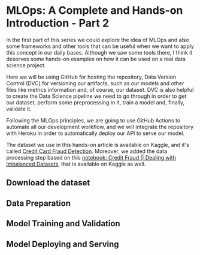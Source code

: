 # MLOps: A Complete and Hands-on Introduction - Part 2

In the first part of this series we could explore the idea of MLOps and also some frameworks and other tools that can be useful when we want to apply this concept in our daily bases. Although we saw some tools there, I think it deserves some hands-on examples on how it can be used on a real data science project.

Here we will be using GitHub for hosting the repository, Data Version Control (DVC) for versioning our artifacts, such as our models and other files like metrics information and, of course, our dataset. DVC is also helpful to create the Data Science pipeline we need to go through in order to get our dataset, perform some preprocessing in it, train a model and, finally, validate it.

Following the MLOps principles, we are going to use GitHub Actions to automate all our development workflow, and we will integrate the repository with Heroku in order to automatically deploy our API to serve our model.

The dataset we use in this hands-on article is available on Kaggle, and it's called [Credit Card Fraud Detection][1]. Moreover, we added the data processing step based on this [notebook: Credit Fraud || Dealing with Imbalanced Datasets][2], that is available on Kaggle as well.

## Download the dataset
## Data Preparation
## Model Training and Validation
## Model Deploying and Serving


[1]: https://www.kaggle.com/mlg-ulb/creditcardfraud
[2]: https://www.kaggle.com/janiobachmann/credit-fraud-dealing-with-imbalanced-datasets